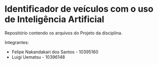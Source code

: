 # Identificador de veículos com o uso de Inteligência Artificial
Repositório contendo os arquivos do Projeto da disciplina.

Integrantes:
- Felipe Nakandakari dos Santos - 10395160
- Luigi Uematsu - 10396148
